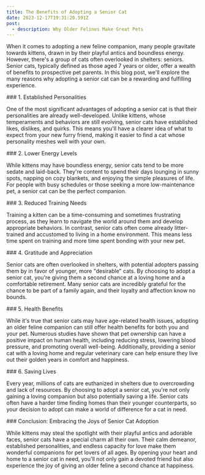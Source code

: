 ```yaml
---
title: The Benefits of Adopting a Senior Cat
date: 2023-12-17T19:31:20.591Z
post:
  - description: Why Older Felines Make Great Pets
---
```


When it comes to adopting a new feline companion, many people gravitate
towards kittens, drawn in by their playful antics and boundless energy.
However, there\'s a group of cats often overlooked in shelters: seniors.
Senior cats, typically defined as those aged 7 years or older, offer a
wealth of benefits to prospective pet parents. In this blog post, we\'ll
explore the many reasons why adopting a senior cat can be a rewarding
and fulfilling experience.

\### 1. Established Personalities

One of the most significant advantages of adopting a senior cat is that
their personalities are already well-developed. Unlike kittens, whose
temperaments and behaviors are still evolving, senior cats have
established likes, dislikes, and quirks. This means you\'ll have a
clearer idea of what to expect from your new furry friend, making it
easier to find a cat whose personality meshes well with your own.

\### 2. Lower Energy Levels

While kittens may have boundless energy, senior cats tend to be more
sedate and laid-back. They\'re content to spend their days lounging in
sunny spots, napping on cozy blankets, and enjoying the simple pleasures
of life. For people with busy schedules or those seeking a more
low-maintenance pet, a senior cat can be the perfect companion.

\### 3. Reduced Training Needs

Training a kitten can be a time-consuming and sometimes frustrating
process, as they learn to navigate the world around them and develop
appropriate behaviors. In contrast, senior cats often come already
litter-trained and accustomed to living in a home environment. This
means less time spent on training and more time spent bonding with your
new pet.

\### 4. Gratitude and Appreciation

Senior cats are often overlooked in shelters, with potential adopters
passing them by in favor of younger, more \"desirable\" cats. By
choosing to adopt a senior cat, you\'re giving them a second chance at a
loving home and a comfortable retirement. Many senior cats are
incredibly grateful for the chance to be part of a family again, and
their loyalty and affection know no bounds.

\### 5. Health Benefits

While it\'s true that senior cats may have age-related health issues,
adopting an older feline companion can still offer health benefits for
both you and your pet. Numerous studies have shown that pet ownership
can have a positive impact on human health, including reducing stress,
lowering blood pressure, and promoting overall well-being. Additionally,
providing a senior cat with a loving home and regular veterinary care
can help ensure they live out their golden years in comfort and
happiness.

\### 6. Saving Lives

Every year, millions of cats are euthanized in shelters due to
overcrowding and lack of resources. By choosing to adopt a senior cat,
you\'re not only gaining a loving companion but also potentially saving
a life. Senior cats often have a harder time finding homes than their
younger counterparts, so your decision to adopt can make a world of
difference for a cat in need.

\### Conclusion: Embracing the Joys of Senior Cat Adoption

While kittens may steal the spotlight with their playful antics and
adorable faces, senior cats have a special charm all their own. Their
calm demeanor, established personalities, and endless capacity for love
make them wonderful companions for pet lovers of all ages. By opening
your heart and home to a senior cat in need, you\'ll not only gain a
devoted friend but also experience the joy of giving an older feline a
second chance at happiness.
